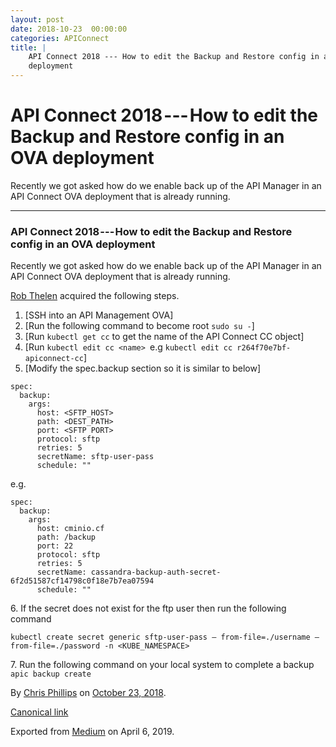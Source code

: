 ```yaml
---
layout: post
date: 2018-10-23  00:00:00
categories: APIConnect
title: |
    API Connect 2018 --- How to edit the Backup and Restore config in an OVA
    deployment
---
```


API Connect 2018 --- How to edit the Backup and Restore config in an OVA deployment
===================================================================================


Recently we got asked how do we enable back up of the API Manager in an
API Connect OVA deployment that is already running.






------------------------------------------------------------------------




### API Connect 2018 --- How to edit the Backup and Restore config in an OVA deployment

Recently we got asked how do we enable back up of the API Manager in an
API Connect OVA deployment that is already running.

[Rob Thelen](https://medium.com/u/e3752a478e37) acquired the following steps.

1.  [SSH into an API Management OVA]
2.  [Run the following command to become root `sudo su -`]
3.  [Run `kubectl get cc` to get the
    name of the API Connect CC object]
4.  [Run `kubectl edit cc <name> `e.g
    `kubectl edit cc r264f70e7bf-apiconnect-cc`]
5.  [Modify the spec.backup section so it is similar to below]

```
spec:
  backup:
    args:
      host: <SFTP_HOST>
      path: <DEST_PATH>
      port: <SFTP PORT>
      protocol: sftp
      retries: 5
      secretName: sftp-user-pass
      schedule: ""
```

e.g.

```
spec:
  backup:
    args:
      host: cminio.cf
      path: /backup
      port: 22
      protocol: sftp
      retries: 5
      secretName: cassandra-backup-auth-secret-6f2d51587cf14798c0f18e7b7ea07594
      schedule: ""
```

6\. If the secret does not exist for the ftp user then run the following
command

`kubectl create secret generic sftp-user-pass — from-file=./username — from-file=./password -n <KUBE_NAMESPACE>`

7\. Run the following command on your local system to complete a backup
`apic backup create`





By [Chris Phillips](https://medium.com/@cminion) on
[October 23, 2018](https://medium.com/p/db9c88fe2dad).

[Canonical
link](https://medium.com/@cminion/api-connect-2018-how-to-edit-the-backup-and-restore-config-in-an-ova-deployment-db9c88fe2dad)

Exported from [Medium](https://medium.com) on April 6, 2019.
